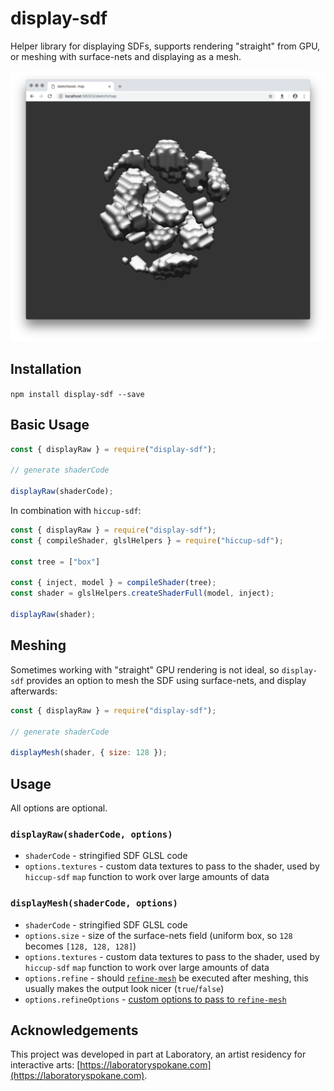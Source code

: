 # display-sdf

Helper library for displaying SDFs, supports rendering "straight" from GPU, or meshing with surface-nets and displaying as a mesh.

<p align="center">
  <img src="assets/screen.png" />
</p>

## Installation

`npm install display-sdf --save`

## Basic Usage

```js
const { displayRaw } = require("display-sdf");

// generate shaderCode

displayRaw(shaderCode);
```

In combination with `hiccup-sdf`:

```js
const { displayRaw } = require("display-sdf");
const { compileShader, glslHelpers } = require("hiccup-sdf");

const tree = ["box"]

const { inject, model } = compileShader(tree);
const shader = glslHelpers.createShaderFull(model, inject);

displayRaw(shader);
```

## Meshing

Sometimes working with "straight" GPU rendering is not ideal, so `display-sdf` provides an option to mesh the SDF using surface-nets, and display afterwards:

```js
const { displayRaw } = require("display-sdf");

// generate shaderCode

displayMesh(shader, { size: 128 });
```

## Usage

All options are optional.

### `displayRaw(shaderCode, options)`

- `shaderCode` - stringified SDF GLSL code
- `options.textures` - custom data textures to pass to the shader, used by `hiccup-sdf` `map` function to work over large amounts of data

### `displayMesh(shaderCode, options)`

- `shaderCode` - stringified SDF GLSL code
- `options.size` - size of the surface-nets field (uniform box, so `128` becomes `[128, 128, 128]`)
- `options.textures` - custom data textures to pass to the shader, used by `hiccup-sdf` `map` function to work over large amounts of data
- `options.refine` - should [`refine-mesh`](https://github.com/mikolalysenko/refine-mesh) be executed after meshing, this usually makes the output look nicer (`true`/`false`)
- `options.refineOptions` - [custom options to pass to `refine-mesh`](https://github.com/mikolalysenko/refine-mesh#api)

## Acknowledgements

This project was developed in part at Laboratory, an artist residency for interactive arts: [https://laboratoryspokane.com](https://laboratoryspokane.com).

